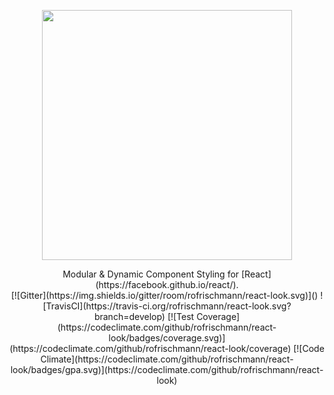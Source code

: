 <p align="center"><img src="https://raw.githubusercontent.com/rofrischmann/react-look/develop/docs/res/logo.png" width=400></p>
<p align="center">
Modular & Dynamic Component Styling for  [React](https://facebook.github.io/react/).
<br>
[![Gitter](https://img.shields.io/gitter/room/rofrischmann/react-look.svg)]()
![TravisCI](https://travis-ci.org/rofrischmann/react-look.svg?branch=develop) [![Test Coverage](https://codeclimate.com/github/rofrischmann/react-look/badges/coverage.svg)](https://codeclimate.com/github/rofrischmann/react-look/coverage) [![Code Climate](https://codeclimate.com/github/rofrischmann/react-look/badges/gpa.svg)](https://codeclimate.com/github/rofrischmann/react-look)
<p>
